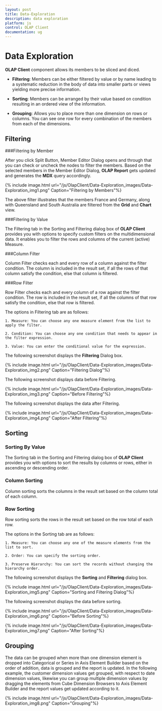 ```yaml
---
layout: post
title: Data-Exploration
description: data exploration
platform: js
control: OLAP Client
documentation: ug
---
```


# Data Exploration

**OLAP Client** component allows its members to be sliced and diced. 

* **Filtering**: Members can be either filtered by value or by name leading to a systematic reduction in the body of data into smaller parts or views yielding more precise information.

* **Sorting**: Members can be arranged by their value based on condition resulting in an ordered view of the information. 

* **Grouping**: Allows you to place more than one dimension on rows or columns. You can see one row for every combination of the members from each of the dimensions. 

## Filtering 

###Filtering by Member

After you click Split Button, Member Editor Dialog opens and through that you can check or uncheck the nodes to filter the members. Based on the selected members in the Member Editor Dialog, **OLAP Report** gets updated and generates the **MDX** query accordingly.

{% include image.html url="/js/OlapClient/Data-Exploration_images/Data-Exploration_img1.png" Caption="Filtering by Members"%}

The above filter illustrates that the members France and Germany, along with Queensland and South Australia are filtered from the **Grid** and **Chart** view.

###Filtering by Value

The Filtering tab in the Sorting and Filtering dialog box of **OLAP Client** provides you with options to specify custom filters on the multidimensional data. It enables you to filter the rows and columns of the current (active) Measure.

###Column Filter

Column Filter checks each and every row of a column against the filter condition. The column is included in the result set, if all the rows of that column satisfy the condition, else that column is filtered.

###Row Filter

Row Filter checks each and every column of a row against the filter condition. The row is included in the result set, if all the columns of that row satisfy the condition, else that row is filtered.

The options in Filtering tab are as follows:

	1. Measure: You can choose any one measure element from the list to apply the filter.

	2. Condition: You can choose any one condition that needs to appear in the filter expression.

	3. Value: You can enter the conditional value for the expression.

The following screenshot displays the **Filtering** Dialog box.

{% include image.html url="/js/OlapClient/Data-Exploration_images/Data-Exploration_img2.png" Caption="Filtering Dialog"%}

The following screenshot displays data before Filtering.

{% include image.html url="/js/OlapClient/Data-Exploration_images/Data-Exploration_img3.png" Caption="Before Filtering"%}

The following screenshot displays the data after Filtering.

{% include image.html url="/js/OlapClient/Data-Exploration_images/Data-Exploration_img4.png" Caption="After Filtering"%}

## Sorting

### Sorting By Value

The Sorting tab in the Sorting and Filtering dialog box of **OLAP Client** provides you with options to sort the results by columns or rows, either in ascending or descending order.

### Column Sorting

Column sorting sorts the columns in the result set based on the column total of each column.

### Row Sorting

Row sorting sorts the rows in the result set based on the row total of each row.

The options in the Sorting tab are as follows:

	1. Measure: You can choose any one of the measure elements from the list to sort.

	2. Order: You can specify the sorting order.

	3. Preserve Hierarchy: You can sort the records without changing the hierarchy order.

The following screenshot displays the **Sorting** and **Filtering** dialog box.

{% include image.html url="/js/OlapClient/Data-Exploration_images/Data-Exploration_img5.png" Caption="Sorting and Filtering Dialog"%}

The following screenshot displays the data before sorting.

{% include image.html url="/js/OlapClient/Data-Exploration_images/Data-Exploration_img6.png" Caption="Before Sorting"%}

{% include image.html url="/js/OlapClient/Data-Exploration_images/Data-Exploration_img7.png" Caption="After Sorting"%}

## Grouping

The data can be grouped when more than one dimension element is dropped into Categorical or Series in Axis Element Builder based on the order of addition, data is grouped and the report is updated. In the following example, the customer dimension values get grouped, with respect to date dimension values, likewise you can group multiple dimension values by dragging the elements from Cube Dimension Browsers to Axis Element Builder and the report values get updated according to it.

{% include image.html url="/js/OlapClient/Data-Exploration_images/Data-Exploration_img8.png" Caption="Grouping"%}

